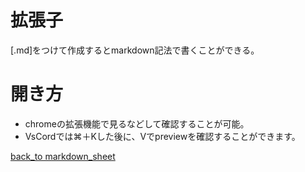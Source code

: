 # 拡張子

  \[.md]をつけて作成するとmarkdown記法で書くことができる。

# 開き方

  - chromeの拡張機能で見るなどして確認することが可能。
  - VsCordでは⌘＋Kした後に、Vでpreviewを確認することができます。

[back_to markdown_sheet](for_example_markdown.md)
